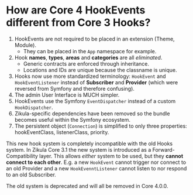 How are Core 4 HookEvents different from Core 3 Hooks?
======================================================

1. HookEvents are not required to be placed in an extension (Theme, Module).
   - They can be placed in the `App` namespace for example.
2. Hook **names**, **types**, **areas** and **categories** are all _eliminated_.
   - Generic contracts are enforced through inheritance.
   - Locations and IDs are unique because the classname is unique.
3. Hooks now use more standardized terminology: `HookEvent` and `HookEventListener`
   instead of **Subscriber** and **Provider** (which were reversed from Symfony and therefore confusing).
4. The admin User Interface is MUCH simpler.
5. HookEvents use the Symfony `EventDispatcher` instead of a custom `HookDispatcher`.
6. Zikula-specific dependencies have been removed so the bundle becomes useful within the Symfony ecosystem.
7. The persistent object (`Connection`) is simplified to only three properties: hookEventClass, listenerClass, priority.

This new hook system is completely incompatible with the old Hooks system. In Zikula Core 3.1 the new system is
introduced as a Forward-Compatibility layer. This allows *either* system to be used, but they **cannot connect to
each other**. E.g. a new `HookEvent` cannot trigger nor connect to an old Provider and a new `HookEvenntListener` cannot
listen to nor respond to an old Subscriber.

The old system is deprecated and will all be removed in Core 4.0.0.
